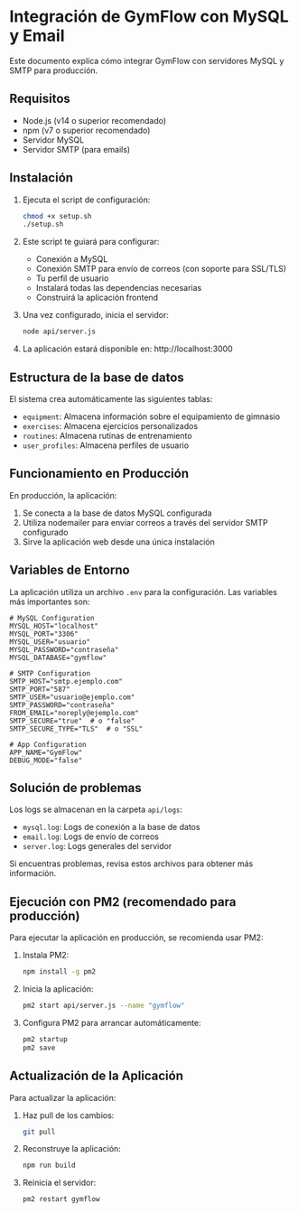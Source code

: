 
# Integración de GymFlow con MySQL y Email

Este documento explica cómo integrar GymFlow con servidores MySQL y SMTP para producción.

## Requisitos

- Node.js (v14 o superior recomendado)
- npm (v7 o superior recomendado)
- Servidor MySQL
- Servidor SMTP (para emails)

## Instalación

1. Ejecuta el script de configuración:
   ```bash
   chmod +x setup.sh
   ./setup.sh
   ```

2. Este script te guiará para configurar:
   - Conexión a MySQL
   - Conexión SMTP para envío de correos (con soporte para SSL/TLS)
   - Tu perfil de usuario
   - Instalará todas las dependencias necesarias
   - Construirá la aplicación frontend

3. Una vez configurado, inicia el servidor:
   ```bash
   node api/server.js
   ```

4. La aplicación estará disponible en: http://localhost:3000

## Estructura de la base de datos

El sistema crea automáticamente las siguientes tablas:

- `equipment`: Almacena información sobre el equipamiento de gimnasio
- `exercises`: Almacena ejercicios personalizados
- `routines`: Almacena rutinas de entrenamiento
- `user_profiles`: Almacena perfiles de usuario

## Funcionamiento en Producción

En producción, la aplicación:

1. Se conecta a la base de datos MySQL configurada
2. Utiliza nodemailer para enviar correos a través del servidor SMTP configurado
3. Sirve la aplicación web desde una única instalación

## Variables de Entorno

La aplicación utiliza un archivo `.env` para la configuración. Las variables más importantes son:

```
# MySQL Configuration
MYSQL_HOST="localhost"
MYSQL_PORT="3306"
MYSQL_USER="usuario"
MYSQL_PASSWORD="contraseña"
MYSQL_DATABASE="gymflow"

# SMTP Configuration
SMTP_HOST="smtp.ejemplo.com"
SMTP_PORT="587"
SMTP_USER="usuario@ejemplo.com"
SMTP_PASSWORD="contraseña"
FROM_EMAIL="noreply@ejemplo.com"
SMTP_SECURE="true"  # o "false"
SMTP_SECURE_TYPE="TLS"  # o "SSL"

# App Configuration
APP_NAME="GymFlow"
DEBUG_MODE="false"
```

## Solución de problemas

Los logs se almacenan en la carpeta `api/logs`:
- `mysql.log`: Logs de conexión a la base de datos
- `email.log`: Logs de envío de correos
- `server.log`: Logs generales del servidor

Si encuentras problemas, revisa estos archivos para obtener más información.

## Ejecución con PM2 (recomendado para producción)

Para ejecutar la aplicación en producción, se recomienda usar PM2:

1. Instala PM2:
   ```bash
   npm install -g pm2
   ```

2. Inicia la aplicación:
   ```bash
   pm2 start api/server.js --name "gymflow"
   ```

3. Configura PM2 para arrancar automáticamente:
   ```bash
   pm2 startup
   pm2 save
   ```

## Actualización de la Aplicación

Para actualizar la aplicación:

1. Haz pull de los cambios:
   ```bash
   git pull
   ```

2. Reconstruye la aplicación:
   ```bash
   npm run build
   ```

3. Reinicia el servidor:
   ```bash
   pm2 restart gymflow
   ```
